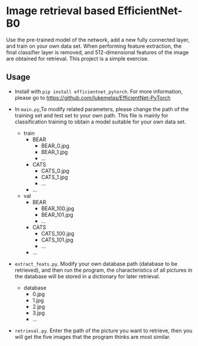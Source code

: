 # Image retrieval based EfficientNet-B0
Use the pre-trained model of the network, add a new fully connected layer, and train on your own data set. When performing feature extraction, the final classifier layer is removed, and 512-dimensional features of the image are obtained for retrieval. This project is a simple exercise.
## Usage
  * Install with `pip install efficientnet_pytorch`. For more information, please go to https://github.com/lukemelas/EfficientNet-PyTorch
  
  * In `main.py`,To modify related parameters, please change the path of the training set and test set to your own path. This file is mainly for classification training to obtain a model suitable for your own data set.
  
    * train
      *  BEAR
         *  BEAR_0.jpg
         *  BEAR_1.jpg
         *  ...
      * CATS
         * CATS_0.jpg
         * CATS_1.jpg
         * ...
      * ...
    * val
      *  BEAR
         *  BEAR_100.jpg
         *  BEAR_101.jpg
         *  ...
      * CATS
         * CATS_100.jpg
         * CATS_101.jpg
         * ...
      * ...

  * `extract_feats.py`. Modify your own database path (database to be retrieved), and then run the program, the characteristics of all pictures in the database will be stored in a dictionary for later retrieval.
    * database
       * 0.jpg
       * 1.jpg
       * 2.jpg
       * 3.jpg
       * ... 
  
  * `retrieval.py`. Enter the path of the picture you want to retrieve, then you will get the five images that the program thinks are most similar.
